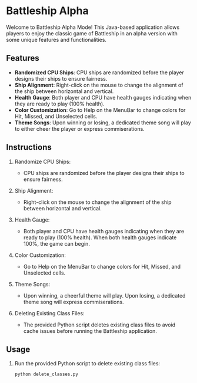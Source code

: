# Battleship Alpha 

Welcome to Battleship Alpha Mode! This Java-based application allows players to enjoy the classic game of Battleship in an alpha version with some unique features and functionalities.

## Features

- **Randomized CPU Ships**: CPU ships are randomized before the player designs their ships to ensure fairness.
- **Ship Alignment**: Right-click on the mouse to change the alignment of the ship between horizontal and vertical.
- **Health Gauge**: Both player and CPU have health gauges indicating when they are ready to play (100% health).
- **Color Customization**: Go to Help on the MenuBar to change colors for Hit, Missed, and Unselected cells.
- **Theme Songs**: Upon winning or losing, a dedicated theme song will play to either cheer the player or express commiserations.

## Instructions

1. Randomize CPU Ships:
   - CPU ships are randomized before the player designs their ships to ensure fairness.
   
2. Ship Alignment:
   - Right-click on the mouse to change the alignment of the ship between horizontal and vertical.

3. Health Gauge:
   - Both player and CPU have health gauges indicating when they are ready to play (100% health). When both health gauges indicate 100%, the game can begin.

4. Color Customization:
   - Go to Help on the MenuBar to change colors for Hit, Missed, and Unselected cells.

5. Theme Songs:
   - Upon winning, a cheerful theme will play. Upon losing, a dedicated theme song will express commiserations.

6. Deleting Existing Class Files:
   - The provided Python script deletes existing class files to avoid cache issues before running the Battleship application.

## Usage

1. Run the provided Python script to delete existing class files:
   ```bash
   python delete_classes.py
